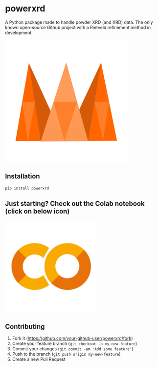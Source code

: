 # powerxrd
A Python package made to handle powder XRD (and XRD) data. 
The only known open-source Github project with a Rietveld refinement method in development. 

<img src="https://raw.githubusercontent.com/andrewrgarcia/powerxrd/main/powerxrd.svg" width="400">


## Installation

```bash
pip install powerxrd
```

## Just starting? Check out the Colab notebook (click on below icon)

<a href="https://colab.research.google.com/drive/1_Eq-cW6LSPPnaRjkbeHaC81Wfbd8mQS-?usp=sharing">
<img src="https://github.com/andrewrgarcia/powerxrd/blob/main/img/colab.png?raw=true" width="300" ></a>


## Contributing

1. Fork it (<https://github.com/your-github-user/powerxrd/fork>)
2. Create your feature branch (`git checkout -b my-new-feature`)
3. Commit your changes (`git commit -am 'Add some feature'`)
4. Push to the branch (`git push origin my-new-feature`)
5. Create a new Pull Request

